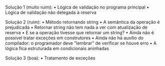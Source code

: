 Solução 1 (muito ruim): 
• Lógica de validação no programa principal
• Lógica de validação não delegada à reserva

Solução 2 (ruim): 
• Método retornando string 
• A semântica da operação é prejudicada
• Retornar string não tem nada a ver com atualização de reserva
• E se a operação tivesse que retornar um string?
• Ainda não é possível tratar exceções em construtores
• Ainda não há auxílio do compilador: o programador deve "lembrar" de verificar se houve
erro
• A lógica fica estruturada em condicionais aninhadas

Solução 3 (boa): 
• Tratamento de exceções
